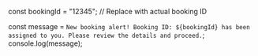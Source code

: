 const bookingId = "12345"; // Replace with actual booking ID

const message = `New booking alert! Booking ID: ${bookingId} has been assigned to you. Please review the details and proceed.`;
console.log(message);